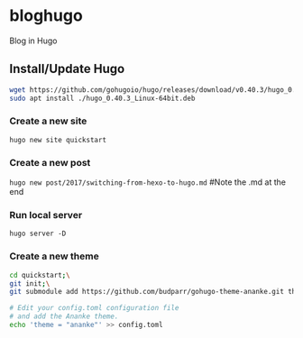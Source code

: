 # bloghugo

Blog in Hugo

## Install/Update Hugo

```sh
wget https://github.com/gohugoio/hugo/releases/download/v0.40.3/hugo_0.40.3_Linux-64bit.deb
sudo apt install ./hugo_0.40.3_Linux-64bit.deb
```

### Create a new site

`hugo new site quickstart`

### Create a new post

`hugo new post/2017/switching-from-hexo-to-hugo.md` #Note the .md at the end

### Run local server

`hugo server -D`

### Create a new theme

```sh
cd quickstart;\
git init;\
git submodule add https://github.com/budparr/gohugo-theme-ananke.git themes/ananke;\

# Edit your config.toml configuration file
# and add the Ananke theme.
echo 'theme = "ananke"' >> config.toml
```
